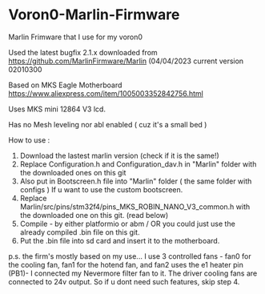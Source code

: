 # Voron0-Marlin-Firmware
Marlin Frimware that I use for my voron0

Used the latest bugfix 2.1.x
downloaded from https://github.com/MarlinFirmware/Marlin
(04/04/2023 current version 02010300

Based on MKS Eagle Motherboard
https://www.aliexpress.com/item/1005003352842756.html

Uses MKS mini 12864 V3 lcd.

Has no Mesh leveling nor abl enabled ( cuz it's a small bed )


How to use : 

1. Download the lastest marlin version (check if it is the same!)
2. Replace Configuration.h and Configuration_dav.h in "Marlin" folder with the downloaded ones on this git
3. Also put in Bootscreen.h file into "Marlin" folder ( the same folder with configs ) If u want to use the custom bootscreen.
4. Replace Marlin/src/pins/stm32f4/pins_MKS_ROBIN_NANO_V3_common.h with the downloaded one on this git. (read below)
5. Compile - by either platformio or abm / OR you could just use the already compiled .bin file on this git.
6. Put the .bin file into sd card and insert it to the motherboard.

p.s. the firm's mostly based on my use...
I use 3 controlled fans - fan0 for the cooling fan, fan1 for the hotend fan, and fan2 uses the e1 heater pin (PB1)- I connected my Nevermore filter fan to it.
The driver cooling fans are connected to 24v output.
So if u dont need such features, skip step 4.
